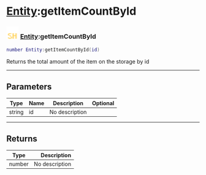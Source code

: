# [Entity](../entity/README.md):getItemCountById

### <img src="../../.gitbook/assets/shared.png" width="32" height="32" /> [Entity](../entity/README.md):getItemCountById

```lua
number Entity:getItemCountById(id)
```

Returns the total amount of the item on the storage by id<br>

-----------------
## Parameters

| Type   | Name | Description | Optional |
| ------ | ---- | ----------- | -------: |
| string | id | No description |   |

-----------------
## Returns

| Type   | Description |
| ------ | ----------: |
| number | No description |
